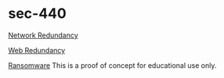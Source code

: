 # sec-440

[Network Redundancy](https://github.com/nickTeles/sec-440/wiki/Router-Redundancy)

[Web Redundancy](https://github.com/nickTeles/sec-440/wiki/Web-Redundancy)

[Ransomware](https://github.com/nickTeles/sec-440/wiki/Ransomware)
This is a proof of concept for educational use only.
